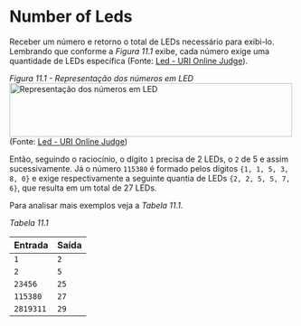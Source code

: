 # Number of Leds

Receber um número e retorno o total de LEDs necessário para exibi-lo. Lembrando que conforme a _Figura 11.1_ exibe, cada número exige uma quantidade de LEDs específica (Fonte: [Led - URI Online Judge](https://www.urionlinejudge.com.br/judge/en/problems/view/1168)).

_Figura 11.1 - Representação dos números em LED_<br>
<img alt="Representação dos números em LED" src="https://resources.urionlinejudge.com.br/gallery/images/problems/UOJ_1168.png" style="width: 500px; height: 95px;"><br>
(Fonte: [Led - URI Online Judge](https://www.urionlinejudge.com.br/judge/en/problems/view/1168))

Então, seguindo o raciocínio, o dígito `1` precisa de 2 LEDs, o `2` de 5 e assim sucessivamente. Já o número `115380` é formado pelos dígitos `{1, 1, 5, 3, 8, 0}` e exige respectivamente a seguinte quantia de LEDs `{2, 2, 5, 5, 7, 6}`, que resulta em um total de 27 LEDs.

Para analisar mais exemplos veja a _Tabela 11.1_.

_Tabela 11.1_

| Entrada   | Saída |
| --------- | ----- |
| `1`       | `2`   |
| `2`       | `5`   |
| `23456`   | `25`  |
| `115380`  | `27`  |
| `2819311` | `29`  |